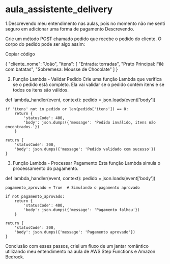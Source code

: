 # aula_assistente_delivery

1.Descrevendo meu entendimento nas aulas, pois no momento não me senti seguro em adicionar uma forma de pagamento
Descrevendo.

Crie um método POST chamado pedido que recebe o pedido do cliente.
O corpo do pedido pode ser algo assim:

Copiar código

{
  "cliente_nome": "João",
  "itens": [
    "Entrada: torradas",
    "Prato Principal: Filé com batatas",
    "Sobremesa: Mousse de Chocolate"
  ]
}

2. Função Lambda - Validar Pedido
Crie uma função Lambda que verifica se o pedido está completo. Ela vai validar se o pedido contém itens e se todos os itens são válidos.

def lambda_handler(event, context):
    pedido = json.loads(event['body'])
    
    if 'itens' not in pedido or len(pedido['itens']) == 0:
        return {
            'statusCode': 400,
            'body': json.dumps({'message': 'Pedido inválido, itens não encontrados.'})
        }
    
    return {
        'statusCode': 200,
        'body': json.dumps({'message': 'Pedido validado com sucesso'})
    }

    
3. Função Lambda - Processar Pagamento
Esta função Lambda simula o processamento do pagamento.


def lambda_handler(event, context):
    pedido = json.loads(event['body'])
    
    pagamento_aprovado = True  # Simulando o pagamento aprovado

    if not pagamento_aprovado:
        return {
            'statusCode': 400,
            'body': json.dumps({'message': 'Pagamento falhou'})
        }

    return {
        'statusCode': 200,
        'body': json.dumps({'message': 'Pagamento aprovado'})
    }

 
Conclusão
com esses passos, criei um fluxo de um jantar romântico utilizando meu entendimento na aula de AWS Step Functions e Amazon Bedrock. 
